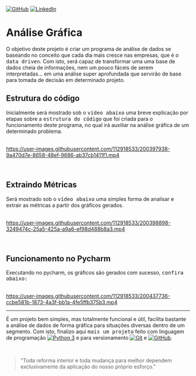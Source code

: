 [![GitHub](https://img.shields.io/github/license/jdeveloperanalyst/Analise-de-Dados)](https://github.com/jdeveloperanalyst/Analise-de-Dados/blob/master/LICENSE)
[![LinkedIn](https://img.shields.io/badge/-LinkedIn-05122A?style=flat&logo=linkedin)](https://www.linkedin.com/in/jonatas-silva-dev-6a6f6e/)

# Análise Gráfica

O objetivo deste projeto é criar um programa de análise de dados se baseando no conceito que cada dia mais cresce nas empresas, que é o <kbd>data driven</kbd>. Com isto, será capaz de transformar uma uma base de dados cheia de informações, nem um pouco fáceis de serem interpretadas... em uma análise super aprofundada que servirão de base para tomada de decisão em determinado projeto.

## Estrutura do código

Inicialmente será mostrado sob o <kbd>vídeo abaixo</kbd> uma breve explicação por etapas sobre a <kbd>estrutura do código</kbd> que foi criada para o funcionamento deste programa, no qual irá auxiliar na análise gráfica de um determinado problema.
<br>
<br>



https://user-images.githubusercontent.com/112918533/200397938-9a470d7e-8658-48ef-9686-ab37cb1411f1.mp4

<br>

## Extraindo Métricas

Será mostrado sob o <kbd>vídeo abaixo</kbd> uma simples forma de analisar e extrair as métricas a partir dos gráficos gerados.
<br>
<br>


https://user-images.githubusercontent.com/112918533/200398898-3249474c-25a5-425a-a9a6-ef98d488b8a3.mp4



<br>

## Funcionamento no Pycharm

Executando no pycharm, os gráficos são gerados com sucesso, <kbd>confira abaixo:</kbd>
<br>
<br>



https://user-images.githubusercontent.com/112918533/200437736-ccbe581b-1873-4a3f-bb1a-4fe5ffb375b3.mp4



***
É um projeto bem simples, mas totalmente funcional e útil, facilita bastante a análise de dados de forma gráfica para situações diversas dentro de um segmento. Com isto, finalizo aqui <kbd>mais um projeto</kbd> feito com linguagem de programação [![Python 3](https://img.shields.io/badge/-Python%203-05122A?style=flat&logo=python)](https://www.python.org/) e para versionamento [![Git](https://img.shields.io/badge/-Git-05122A?style=flat&logo=git)](https://git-scm.com/) e [![GitHub](https://img.shields.io/badge/-GitHub-05122A?style=flat&logo=github)](https://github.com/).

<br>

> "Toda reforma interior e toda mudança para melhor dependem exclusivamente da aplicação do nosso próprio esforço."
 
